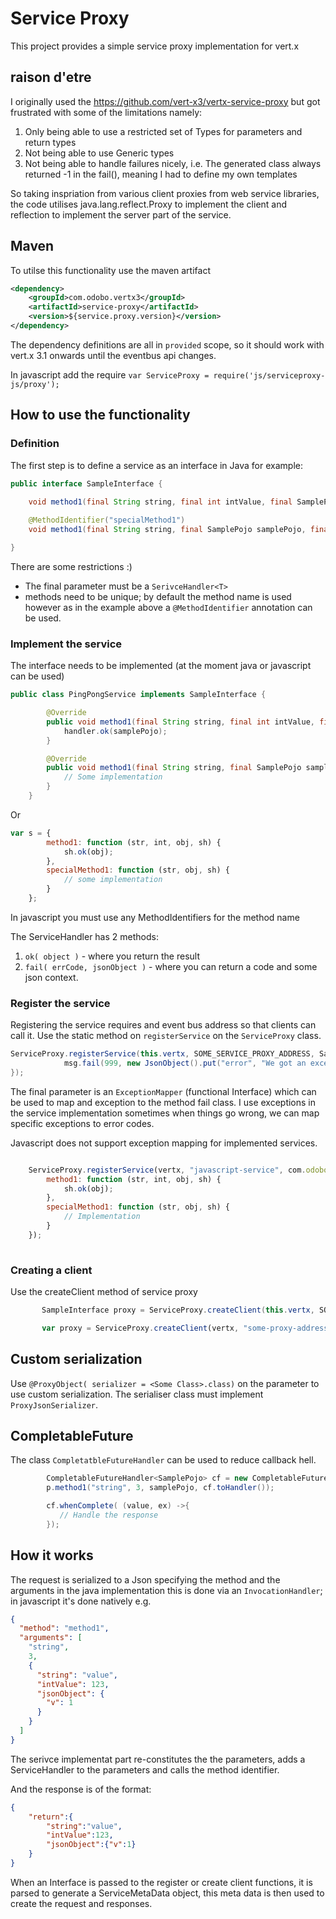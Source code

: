 # Service Proxy

This project provides a simple service proxy implementation for vert.x

## raison d'etre

I originally used the https://github.com/vert-x3/vertx-service-proxy but got frustrated with some of the limitations namely:

1. Only being able to use a restricted set of Types for parameters and return types
1. Not being able to use Generic types
1. Not being able to handle failures nicely, i.e. The generated class always returned -1 in the fail(), meaning I had to define my own templates


So taking inspriation from various client proxies from web service libraries, the code utilises java.lang.reflect.Proxy to implement the client and reflection to implement the server part of the service.

## Maven

To utilse this functionality use the maven artifact

~~~~xml
<dependency>
    <groupId>com.odobo.vertx3</groupId>
    <artifactId>service-proxy</artifactId>
    <version>${service.proxy.version}</version>
</dependency>
~~~~

The dependency definitions are all in `provided` scope, so it should work with vert.x 3.1 onwards until the eventbus api changes.

In javascript add the require `var ServiceProxy = require('js/serviceproxy-js/proxy');`

## How to use the functionality


### Definition

The first step is to define a service as an interface in Java for example:

~~~~java
public interface SampleInterface {

    void method1(final String string, final int intValue, final SamplePojo samplePojo, final ServiceHandler<SamplePojo> handler);
   
    @MethodIdentifier("specialMethod1")
    void method1(final String string, final SamplePojo samplePojo, final ServiceHandler<SamplePojo> handler);

}
~~~~

There are some restrictions :)

- The final parameter must be a `SerivceHandler<T>`
- methods need to be unique; by default the method name is used however as in the example above a `@MethodIdentifier` annotation can be used.

### Implement the service

The interface needs to be implemented (at the moment java or javascript can be used)

~~~~java
public class PingPongService implements SampleInterface {

        @Override
        public void method1(final String string, final int intValue, final SamplePojo samplePojo, ServiceHandler<SamplePojo> handler) {
            handler.ok(samplePojo);
        }

        @Override
        public void method1(final String string, final SamplePojo samplePojo, @ProxyObject( serializer = TestJsonSerializer.class) final ServiceHandler<SamplePojo> handler) {
            // Some implementation
        }
    }

~~~~

Or

~~~~javascript
var s = {
        method1: function (str, int, obj, sh) {
            sh.ok(obj);
        },
        specialMethod1: function (str, obj, sh) {
            // some implementation
        }
    };
~~~~

In javascript you must use any MethodIdentifiers for the method name

The ServiceHandler has 2 methods:

1. `ok( object )` - where you return the result
2. `fail( errCode, jsonObject )` - where you can return a code and some json context.

### Register the service

Registering the service requires and event bus address so that clients can call it. Use the static method on `registerService` on the `ServiceProxy` class.

~~~~java
ServiceProxy.registerService(this.vertx, SOME_SERVICE_PROXY_ADDRESS, SampleInterface.class, new PingPongService(), (ex, msg)->{
            msg.fail(999, new JsonObject().put("error", "We got an exception " + ex.getMessage()).encode());
});
~~~~

The final parameter is an `ExceptionMapper` (functional Interface) which can be used to map and exception to the method fail class. I use exceptions in the service implementation sometimes when things go wrong, we can map specific exceptions to error codes. 

Javascript does not support exception mapping for implemented services.

~~~~javascript

    ServiceProxy.registerService(vertx, "javascript-service", com.odobo.vertx3.serviceproxy.SampleInterface.class, {
        method1: function (str, int, obj, sh) {
            sh.ok(obj);
        },
        specialMethod1: function (str, obj, sh) {
            // Implementation
        }
    });
    
~~~~

### Creating a client

Use the createClient method of service proxy

~~~~java
       SampleInterface proxy = ServiceProxy.createClient(this.vertx, SOME_SERVICE_PROXY_ADDRESS, SampleInterface.class);
~~~~
~~~~javascript
       var proxy = ServiceProxy.createClient(vertx, "some-proxy-address", com.odobo.vertx3.serviceproxy.SampleInterface.class);
~~~~

## Custom serialization

Use `@ProxyObject( serializer = <Some Class>.class)` on the parameter to use custom serialization. The serialiser class must implement `ProxyJsonSerializer`.

## CompletableFuture

The class `CompletatbleFutureHandler` can be used to reduce callback hell.

~~~~java
        CompletableFutureHandler<SamplePojo> cf = new CompletableFutureHandler<>();
        p.method1("string", 3, samplePojo, cf.toHandler());

        cf.whenComplete( (value, ex) ->{
           // Handle the response
        });
~~~~

## How it works

The request is serialized to a Json specifying the method and the arguments in the java implementation this is done via an `InvocationHandler`; in javascript it's done natively e.g.

~~~~json
{
  "method": "method1",
  "arguments": [
    "string",
    3,
    {
      "string": "value",
      "intValue": 123,
      "jsonObject": {
        "v": 1
      }
    }
  ]
}
~~~~

The serivce implementat part re-constitutes the the parameters, adds a ServiceHandler to the parameters and calls the method identifier.

And the response is of the format:

~~~~json
{
	"return":{
		"string":"value",
		"intValue":123,
		"jsonObject":{"v":1}
	}
}
~~~~

When an Interface is passed to the register or create client functions, it is parsed to generate a ServiceMetaData object, this meta data is then used to create the request and responses.